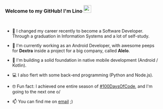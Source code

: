 ### Welcome to my GitHub! I'm Lino <img src="https://media.giphy.com/media/hvRJCLFzcasrR4ia7z/giphy.gif" width="25px"> 
<br>

- 🌱  I changed my career  recently to become a Software Developer. Through a graduation in Information Systems and a lot of self-study. 
- 🏢  I'm currently working as an Android Developer, with awesome peeps for **Dextra** inside a project for a big company, called **Alelo**.
- 📱  I'm building a solid foundation in native mobile development (Android / Kotlin). 
- 💻  I also flert with some back-end programming (Python and Node.js).

- 🤓  Fun fact: I achieved one entire season of <a href="https://twitter.com/search?q=%23100DaysOfCode&src=hashtag_click">#100DaysOfCode</a>, and I'm going to the next one o/

- 📫 You can find me on <a href="mailto:linoc.veloso@gmail.com">email</a> ;)


<!--
**velosobr/velosobr** is a ✨ _special_ ✨ repository because its `README.md` (this file) appears on your GitHub profile.
- 📫 You can find me on <a href = "https://www.linkedin.com/in/linoveloso/">linkedin</a> ;)

[![Top Langs](https://github-readme-stats.vercel.app/api/top-langs/?username=velosobr&layout=compact)](https://github.com/velosobr/github-readme-stats)
![github stats](https://github-readme-stats.vercel.app/api?username=velosobr&count_private=true&theme=dracula&show_icons=true&line_height=15)

-->
